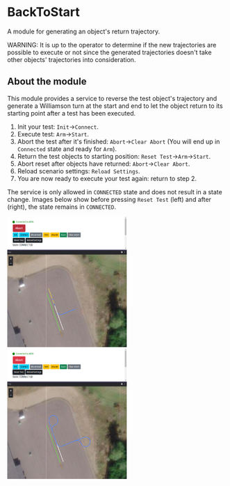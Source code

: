 # BackToStart
A module for generating an object's return trajectory.

WARNING: It is up to the operator to determine if the new trajectories are possible to execute or not since the generated trajectories doesn't take other objects' trajectories into consideration.

## About the module
This module provides a service to reverse the test object's trajectory and generate a Williamson turn at the start and end to let the object return to its starting point after a test has been executed.

1. Init your test: `Init`->`Connect`.
2. Execute test: `Arm`->`Start`.
3. Abort the test after it's finished: `Abort`->`Clear Abort` (You will end up in `Connected` state and ready for `Arm`).
4. Return the test objects to starting position: `Reset Test`->`Arm`->`Start`.
5. Abort reset after objects have returned: `Abort`->`Clear Abort`.
6. Reload scenario settings: `Reload Settings`. 
7. You are now ready to execute your test again: return to step 2. 

The service is only allowed in `CONNECTED` state and does not result in a state change. Images below show before pressing `Reset Test` (left) and after (right), the state remains in `CONNECTED`.

<img width="275" height="300" src="../../Images/BackToStart_before.png">
<img width="275" height="300" src="../../Images/BackToStart_after.png">
